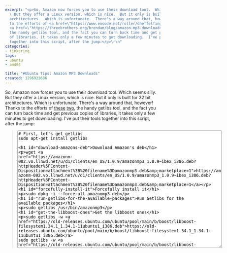 ```yaml
---
excerpt: "<p>So, Amazon now forces you to use their download tool.  Which seems silly.
  \ But they offer a Linux version, which is nice.  But it only is built for 32 bit
  architectures.  Which is unfortunate.  There's a way around that, however!  Thanks
  to the efforts of <a href=\"https://www.ensode.net/roller/dheffelfinger/entry/installing_amazon_mp3_downloader_under\">these</a>
  <a href=\"https://threebrothers.org/brendan/blog/amazon-mp3-downloader-on-64-bit-ubuntu-lucid-lynx/\">two</a>,
  the handy getlibs tool, and the fact you can turn back time and get previous copies
  of libraries, it takes only a few minutes to get downloading.  I've put their tools
  together into this script, after the jump:</p>\r\n"
categories:
- tinkering
tags:
- ubuntu
- amd64

title: "#Ubuntu Tips: Amazon MP3 Downloads"
created: 1296922686
---
```

<p>So, Amazon now forces you to use their download tool.  Which seems silly.  But they offer a Linux version, which is nice.  But it only is built for 32 bit architectures.  Which is unfortunate.  There's a way around that, however!  Thanks to the efforts of <a href="https://www.ensode.net/roller/dheffelfinger/entry/installing_amazon_mp3_downloader_under">these</a> <a href="https://threebrothers.org/brendan/blog/amazon-mp3-downloader-on-64-bit-ubuntu-lucid-lynx/">two</a>, the handy getlibs tool, and the fact you can turn back time and get previous copies of libraries, it takes only a few minutes to get downloading.  I've put their tools together into this script, after the jump:</p>
<!--break-->
<blockquote><code><textarea cols="80" rows="25">
# First, let's get getlibs
sudo apt-get install getlibs

# Download  Amazon's deb
wget https://amazonm-002.vo.llnwd.net/u/d1/clients/en_US/1.0.9/amazonmp3_1.0.9~ibex_i386.deb?httpHeader%5FContent-Disposition=attachment%3B%20filename%3Damazonmp3.deb&amp;marketplace=1

# Forcefully install it
sudo dpkg -i --force-all amazonmp3.deb

# Run Getlibs for the available packages
sudo getlibs /usr/bin/amazonmp3

# Get the libboost ones
sudo getlibs -w https://old-releases.ubuntu.com/ubuntu/pool/main/b/boost/libboost-filesystem1.34.1_1.34.1-11ubuntu1_i386.deb
sudo getlibs -w https://old-releases.ubuntu.com/ubuntu/pool/main/b/boost/libboost-regex1.34.1_1.34.1-11ubuntu1_i386.deb
sudo getlibs -w https://old-releases.ubuntu.com/ubuntu/pool/main/b/boost/libboost-date-time1.34.1_1.34.1-11ubuntu1_i386.deb
sudo getlibs -w https://old-releases.ubuntu.com/ubuntu/pool/main/b/boost/libboost-signals1.34.1_1.34.1-11ubuntu1_i386.deb
sudo getlibs -w https://old-releases.ubuntu.com/ubuntu/pool/main/b/boost/libboost-iostreams1.34.1_1.34.1-11ubuntu1_i386.deb
sudo getlibs -w https://old-releases.ubuntu.com/ubuntu/pool/main/b/boost/libboost-thread1.34.1_1.34.1-11ubuntu1_i386.deb
sudo getlibs -w https://old-releases.ubuntu.com/ubuntu/pool/main/i/icu/libicu38_3.8.1-2ubuntu0.2_i386.deb

# Let's do a final check
sudo getlibs /usr/bin/amazonmp3

#run amazonmp3 to connect it to your default browser!
</textarea></code></blockquote>
